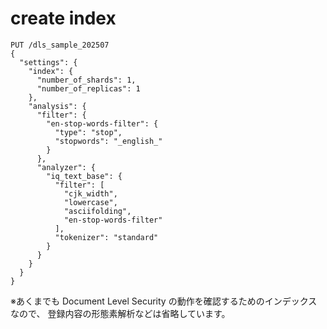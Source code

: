 # create index

```
PUT /dls_sample_202507
{
  "settings": {
    "index": {
      "number_of_shards": 1,
      "number_of_replicas": 1
    },
    "analysis": {
      "filter": {
        "en-stop-words-filter": {
          "type": "stop",
          "stopwords": "_english_"
        }
      },
      "analyzer": {
        "iq_text_base": {
          "filter": [
            "cjk_width",
            "lowercase",
            "asciifolding",
            "en-stop-words-filter"
          ],
          "tokenizer": "standard"
        }
      }
    }
  }
}
```

※あくまでも Document Level Security の動作を確認するためのインデックスなので、
登録内容の形態素解析などは省略しています。

